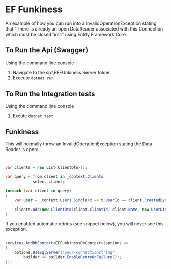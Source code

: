 # EF Funkiness

An example of how you can run into a InvalidOperationException stating that "There is already an open DataReader associated with this Connection which must be closed first." using Entity Framework Core. 

## To Run the Api (Swagger)

Using the command line console

1. Navigate to the src\EFFUnkiness.Server folder
2. Execute `dotnet run`

## To Run the Integration tests

Using the command line console

1. Excute `dotnet test`


## Funkiness

This will normally throw an InvalidOperationException stating the Data Reader is open:

```csharp


var clients = new List<ClientDto>();

var query = from client in _context.Clients
            select client;

foreach (var client in query)
{
    var user = _context.Users.Single(x => x.UserId == client.CreatedByUserId);

    clients.Add(new ClientDto(client.ClientId, client.Name, new UserDto(user.UserId, user.Name)));
}

```

If you enabled automatic retries (see snippet below), you will never see this exception.

```csharp

services.AddDbContext<EFFunkinessDbContext>(options =>
{
    options.UseSqlServer("your-connectionstring",
        builder => builder.EnableRetryOnFailure());
});

```
